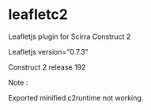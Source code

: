 # leafletc2
Leafletjs plugin for Scirra Construct 2

Leafletjs version="0.7.3"

Construct 2 release 192 

Note :

Exported minified c2runtime not working.